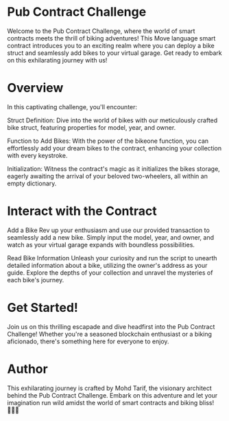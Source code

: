# Pub Contract Challenge
Welcome to the Pub Contract Challenge, where the world of smart contracts meets the thrill of biking adventures! This Move language smart contract introduces you to an exciting realm where you can deploy a bike struct and seamlessly add bikes to your virtual garage. Get ready to embark on this exhilarating journey with us!

# Overview
In this captivating challenge, you'll encounter:

Struct Definition: Dive into the world of bikes with our meticulously crafted bike struct, featuring properties for model, year, and owner.

Function to Add Bikes: With the power of the bikeone function, you can effortlessly add your dream bikes to the contract, enhancing your collection with every keystroke.

Initialization: Witness the contract's magic as it initializes the bikes storage, eagerly awaiting the arrival of your beloved two-wheelers, all within an empty dictionary.

# Interact with the Contract
Add a Bike
Rev up your enthusiasm and use our provided transaction to seamlessly add a new bike. Simply input the model, year, and owner, and watch as your virtual garage expands with boundless possibilities.

Read Bike Information
Unleash your curiosity and run the script to unearth detailed information about a bike, utilizing the owner's address as your guide. Explore the depths of your collection and unravel the mysteries of each bike's journey.

# Get Started!
Join us on this thrilling escapade and dive headfirst into the Pub Contract Challenge! Whether you're a seasoned blockchain enthusiast or a biking aficionado, there's something here for everyone to enjoy.

# Author
This exhilarating journey is crafted by Mohd Tarif, the visionary architect behind the Pub Contract Challenge. Embark on this adventure and let your imagination run wild amidst the world of smart contracts and biking bliss! 🚴‍♂️✨
